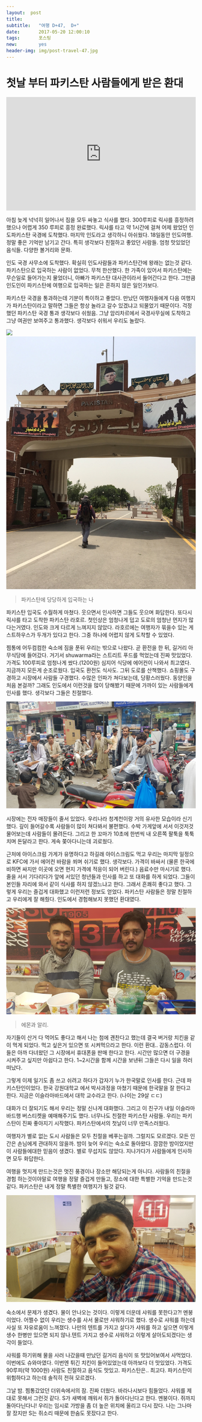 ```yaml
---
layout:  post
title:   
subtitle:   "여행 D+47,  D+"
date:       2017-05-20 12:00:10
tags:       포스팅
new:        yes
header-img: img/post-travel-47.jpg
---
```


# 첫날 부터 파키스탄 사람들에게 받은 환대


<center>
<style>
	.google-maps {
		position: relative;
		padding-bottom: 60%; // This is the aspect ratio
		height: 0;
		overflow: hidden;
	}
	.google-maps iframe {
		position: absolute;
		top: 0;
		left: 0;
		width: 100% !important;
		height: 100% !important;
	}
</style>

<div class="google-maps">
	<iframe src="https://www.google.com/maps/embed?pb=!1m18!1m12!1m3!1d435518.6887538077!2d74.05350576540121!3d31.483219377645305!2m3!1f0!2f0!3f0!3m2!1i1024!2i768!4f13.1!3m3!1m2!1s0x39190483e58107d9%3A0xc23abe6ccc7e2462!2sLahore%2C+Punjab%2C+Pakistan!5e0!3m2!1sen!2skr!4v1565965240622!5m2!1sen!2skr" width="600" height="450" frameborder="0" style="border:0" allowfullscreen></iframe>
</div>
</center>



아침 늦게 넉넉히 일어나서 짐을 모두 싸놓고 식사를 했다. 300루피로 릭샤를 흥정하려 했으나 어렵게 350 루피로 흥정 완료했다. 릭샤를 타고 약 1시간에 걸쳐 어제 왔었던 인도파키스탄 국경에 도착했다. 마지막 인도라고 생각하니 아쉬웠다. 18일동안 인도여행. 정말 좋은 기억만 남기고 간다. 특히 생각보다 친절하고 좋았던 사람들. 엄청 맛있었던 음식들. 다양한 볼거리와 문화.

인도 국경 사무소에 도착했다. 확실히 인도사람들과 파키스탄간에 왕래는 없는것 같다. 파키스탄으로 입국하는 사람이 없었다. 무척 한산했다. 한 가족이 있어서 파키스탄에는 무슨일로 들어가는지 물었더니, 아빠가 파키스탄 대사관이라서 들어간다고 한다. 그만큼 인도인이 파키스탄에 여행으로 입국하는 일은 흔하지 않은 일인가보다.

파키스탄 국경을 통과하는데 기분이 특이하고 좋았다. 만났던 여행자들에게 다음 여행지가 파키스탄이라고 말하면 그들은 항상 놀라고 갈수 있겠냐고 되물었기 때문이다. 걱정했던 파키스탄 국경 통과 생각보다 쉬웠음. 그냥 암리차르에서 국경사무실에 도착하고 그냥 여권만 보여주고 통과했다. 생각보다 쉬워서 우리도 놀랐다.


![](/img/170520-.jpg)
![](/img/170520-enter.jpg)
> 파키스탄에 당당하게 입국하는 나

파키스탄 입국도 수월하게 마쳤다. 웃으면서 인사하면 그들도 웃으며 화답한다. 또다시 릭샤를 타고 도착한 파키스탄 라호르. 첫인상은 엄청나게 덥고 도로의 엄청난 먼지가 많다는거였다. 인도와 크게 다르게 느껴지지 않았다. 라호르에는 여행자가 묶을수 있는 게스트하우스가 두개가 있다고 한다. 그중 하나에 어렵지 않게 도착할 수 있었다.

찜통에 어두컴컴한 숙소에 짐을 푼뒤 우리는 밖으로 나왔다. 곧 환전을 한 뒤, 길거리 아무식당에 들어갔다. 거기서 shuwarma라는 스트리트 푸드를 먹었는데 진짜 맛있었다. 가격도 100루피로 엄청나게 쌌다.(1200원) 심지어 식당에 에어컨이 나와서 최고였다. 지금까지 모든게 순조로웠다. 입국도 환전도 식사도. 그뒤 도로를 산책했다. 쇼핑몰도 구경하고 시장에서 사람들 구경했다. 수많은 인파가 쳐다보는데, 당황스러웠다. 동양인을 처음 본걸까? 그래도 인도에서 이런것을 많이 당해봤기 때문에 가까이 있는 사람들에게 인사를 했다. 생각보다 그들은 친절했다.

![](/img/170520-people.jpg)

시장에는 전자 매장들이 줄서 있었다. 우리나라 청계천이랑 거의 유사한 모습이라 신기했다. 깊이 들어갈수록 사람들이 많이 쳐다봐서 불편했다. 수박 가게앞에 서서 이것저것 물어보는데 사람들이 몰려든다. 그리고 한 꼬마가 10초에 한번씩 내 오른쪽 팔툭을 툭툭치며 돈달라고 한다. 게속 쫒아다니는데 괴로웠다.

근처에 아이스크림 가게가 유명하다고 하길래 아이스크림도 먹고 우리는 마지막 일정으로 KFC에 가서 에어컨 바람을 쐬며 쉬기로 했다. 생각보다. 가격이 바싸서 (물론 한국에 비하면 싸지만 이곳에 오면 현지 가격에 적응이 되어 버린다.) 음료수만 마시기로 했다. 줄을 서서 기다리다가 앞에 서있던 청년들과 인사를 하고 또 대화를 하게 되었다. 그들이 본인들 자리에 와서 같이 식사를 하지 않겠느냐고 한다. 그래서 흔쾌히 좋다고 했다. 그렇게 우리는 즐겁게 대화했고 이런저런 정보도 얻었다. 파키스탄 사람들은 정말 친절하고 우리에게 잘 해줬다. 인도에서 경험해보지 못했던 환대였다.

![](/img/170520-kfc.jpg)
> 에몬과 알리.

자기들이 산거 다 먹어도 좋다고 해서 나는 첨에 괜찬다고 했는데 결국 버거랑 치킨을 같이 먹게 되었다. 먹고 싶은거 있으면 또 시켜먹으라고 한다. 이런 환대.. 감동스럽다. 이들은 아까 다녀왔던 그 시장에서 휴대폰을 판매 한다고 한다. 시간만 많으면 더 구경을 시켜주고 싶지만 아쉽다고 한다. 1~2시간을 함께 시간을 보낸뒤 그들은 다시 일을 하러 떠났다.

그렇게 이제 일기도 좀 쓰고 쉬려고 하다가 갑자기 누가 한국말로 인사를 한다. 근데 파키스탄인이었다. 한국 강원대학교 에서 박사과정을 마쳤기 때문에 한국말을 잘 한다고 한다. 지금은 이슬라마바드에서 대학 교수라고 한다. (나이는 29살 ㄷㄷ)

대화가 더 잘되기도 해서 우리는 정말 신나게 대화했다. 그리고 이 친구가 내일 이슬라마바드행 버스티켓을 예매해주기도 했다. 너무나도 친절한 파키스탄 사람들. 우리는 파키스탄이 진짜 좋아지기 시작했다. 파키스탄에서의 첫날이 너무 만족스러웠다.

여행자가 별로 없는 도시 사람들은 모두 친절을 베푸는걸까. 그럴지도 모르겠다. 모든 인간은 손님에게 관대하지 않을까. 밤이 늦어 우리는 숙소로 돌아왔다. 깜깜한 밤이었지만 이 사람들에대한 믿음이 생겼다. 별로 무섭지도 않았다. 지나가다가 사람들에게 인사하면 모두 화답한다.

여행을 멋지게 만드는것은 멋진 풍경이나 장소만 해당되는게 아니다. 사람들의 친절을 경험 하는것이야말로 여행을 정말 즐겁게 만들고, 장소에 대한 특별한 기억을 만드는것 같다. 파키스탄은 내게 정말 특별한 여행지가 될것 같다.

 
![](/img/170520-prof.jpg)

숙소에서 문제가 생겼다. 물이 안나오는 것이다. 이렇게 더운데 샤워를 못한다고?! 멘붕이었다. 어쩔수 없이 우리는 생수를 사서 물로만 샤워하기로 했다. 생수로 샤워를 하는데 사실 또 자유로움이 느껴졌다. 나만의 텐트를 가지고 살다가 샤워를 하고 싶으면 이렇게 생수 한병만 있으면 되지 않나.텐트 가지고 생수로 샤워하고 이렇게 살아도되겠다는 생각이 들었다.

샤워를 하기위해 물을 사러 나갔을때 만났던 길거리 음식이 또 맛있어보여서 사먹었다. 이번에도 슈와마였다. 이번엔 튀긴 치킨이 들어있었는데 아까보다 더 맛있었다. 가격도 90루피(약 1000원) 사람도 친절하고 음식도 맛있고. 파키스탄은.. 최고다. 파키스탄이 위험하다고 하는데 솔직히 전혀 모르겠다.

그날 밤. 찜통갔았던 더위속에서의 잠. 진짜 더웠다. 바라나시보다 힘들었다. 샤워를 제대로 못해서 그런것 같다. S가 새벽에 깨워서 쥐가 돌아다닌다고 한다. 멘붕이다. 쥐까지 돌아다닌다니! 우리는 임시로 가방을 좀 더 높은 위치에 올리고 다시 잤다. 나는 그나마 잘 잤지만 S는 쥐소리 때문에 한숨도 못잤다고 한다.

